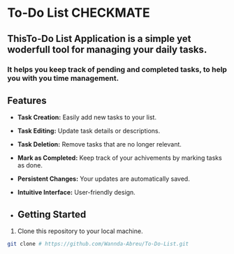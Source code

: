 # To-Do List CHECKMATE

## ThisTo-Do List Application is a simple yet woderfull tool for managing your daily tasks.
### It helps you keep track of pending and completed tasks, to help you with you time management.

## Features

- **Task Creation:** Easily add new tasks to your list.
- **Task Editing:** Update task details or descriptions.
- **Task Deletion:** Remove tasks that are no longer relevant.
- **Mark as Completed:** Keep track of your achivements by marking tasks as done.
- **Persistent Changes:** Your updates are automatically saved.
- **Intuitive Interface:** User-friendly design.

- ## Getting Started

1. Clone this repository to your local machine.
```bash
git clone # https://github.com/Wannda-Abreu/To-Do-List.git
